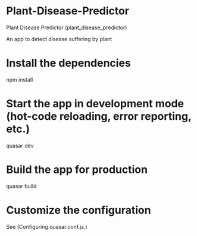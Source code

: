 # Plant-Disease-Predictor
Plant Disease Predictor (plant_disease_predictor)

An app to detect disease suffering by plant
# Install the dependencies

npm install

# Start the app in development mode (hot-code reloading, error reporting, etc.)

quasar dev

# Build the app for production

quasar build

# Customize the configuration

See (Configuring quasar.conf.js.)
